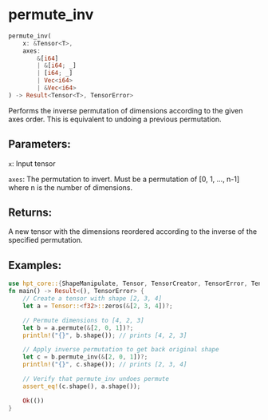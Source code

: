 # permute_inv
```rust
permute_inv(
    x: &Tensor<T>,
    axes: 
        &[i64]
        | &[i64; _]
        | [i64; _] 
        | Vec<i64> 
        | &Vec<i64>
) -> Result<Tensor<T>, TensorError>
```
Performs the inverse permutation of dimensions according to the given axes order. This is equivalent to undoing a previous permutation.

## Parameters:
`x`: Input tensor

`axes`: The permutation to invert. Must be a permutation of [0, 1, ..., n-1] where n is the number of dimensions.

## Returns:
A new tensor with the dimensions reordered according to the inverse of the specified permutation.

## Examples:
```rust
use hpt_core::{ShapeManipulate, Tensor, TensorCreator, TensorError, TensorInfo};
fn main() -> Result<(), TensorError> {
    // Create a tensor with shape [2, 3, 4]
    let a = Tensor::<f32>::zeros(&[2, 3, 4])?;

    // Permute dimensions to [4, 2, 3]
    let b = a.permute(&[2, 0, 1])?;
    println!("{}", b.shape()); // prints [4, 2, 3]

    // Apply inverse permutation to get back original shape
    let c = b.permute_inv(&[2, 0, 1])?;
    println!("{}", c.shape()); // prints [2, 3, 4]

    // Verify that permute_inv undoes permute
    assert_eq!(c.shape(), a.shape());

    Ok(())
}
```